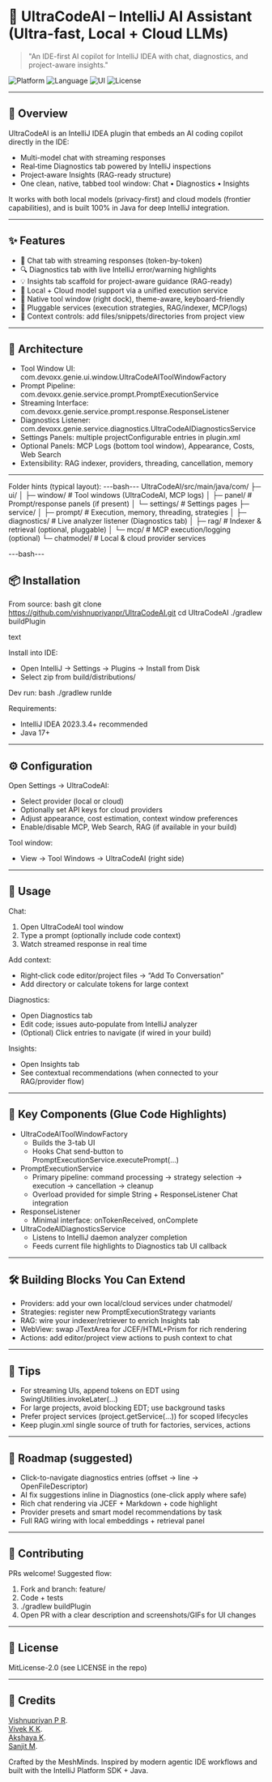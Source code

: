 # 🧠 UltraCodeAI – IntelliJ AI Assistant (Ultra-fast, Local + Cloud LLMs)

> "An IDE-first AI copilot for IntelliJ IDEA with chat, diagnostics, and project-aware insights."

![Platform](https://img.shields.io/badge/Platform-IntelliJ%20IDEA-blue?style=for-the-badge)
![Language](https://img.shields.io/badge/Built%20With-Java%2017-red?style=for-the-badge)
![UI](https://img.shields.io/badge/UI-Swing%20%7C%20JetBrains%20UI-8A2BE2?style=for-the-badge)
![License](https://img.shields.io/badge/License-Apache--2.0-green?style=for-the-badge)

---

## 🚀 Overview

UltraCodeAI is an IntelliJ IDEA plugin that embeds an AI coding copilot directly in the IDE:
- Multi-model chat with streaming responses
- Real‑time Diagnostics tab powered by IntelliJ inspections
- Project‑aware Insights (RAG-ready structure)
- One clean, native, tabbed tool window: Chat • Diagnostics • Insights

It works with both local models (privacy-first) and cloud models (frontier capabilities), and is built 100% in Java for deep IntelliJ integration.

---

## ✨ Features

- 🤖 Chat tab with streaming responses (token-by-token)
- 🔍 Diagnostics tab with live IntelliJ error/warning highlights
- 💡 Insights tab scaffold for project-aware guidance (RAG-ready)
- 🧩 Local + Cloud model support via a unified execution service
- 🧭 Native tool window (right dock), theme-aware, keyboard-friendly
- 🧱 Pluggable services (execution strategies, RAG/indexer, MCP/logs)
- 🧰 Context controls: add files/snippets/directories from project view

---

## 🧩 Architecture

- Tool Window UI: com.devoxx.genie.ui.window.UltraCodeAIToolWindowFactory
- Prompt Pipeline: com.devoxx.genie.service.prompt.PromptExecutionService
- Streaming Interface: com.devoxx.genie.service.prompt.response.ResponseListener
- Diagnostics Listener: com.devoxx.genie.service.diagnostics.UltraCodeAIDiagnosticsService
- Settings Panels: multiple projectConfigurable entries in plugin.xml
- Optional Panels: MCP Logs (bottom tool window), Appearance, Costs, Web Search
- Extensibility: RAG indexer, providers, threading, cancellation, memory

---

Folder hints (typical layout):
---bash---
  UltraCodeAI/src/main/java/com/
├─ ui/
│ ├─ window/ # Tool windows (UltraCodeAI, MCP logs)
│ ├─ panel/ # Prompt/response panels (if present)
│ └─ settings/ # Settings pages
├─ service/
│ ├─ prompt/ # Execution, memory, threading, strategies
│ ├─ diagnostics/ # Live analyzer listener (Diagnostics tab)
│ ├─ rag/ # Indexer & retrieval (optional, pluggable)
│ └─ mcp/ # MCP execution/logging (optional)
└─ chatmodel/ # Local & cloud provider services



---bash---

## 📦 Installation

From source:
bash
  git clone https://github.com/vishnupriyanpr/UltraCodeAI.git
  cd UltraCodeAI
  ./gradlew buildPlugin

text


Install into IDE:
- Open IntelliJ → Settings → Plugins → Install from Disk
- Select zip from build/distributions/

Dev run:
bash
  ./gradlew runIde


Requirements:
- IntelliJ IDEA 2023.3.4+ recommended
- Java 17+

---

## ⚙ Configuration

Open Settings → UltraCodeAI:
- Select provider (local or cloud)
- Optionally set API keys for cloud providers
- Adjust appearance, cost estimation, context window preferences
- Enable/disable MCP, Web Search, RAG (if available in your build)

Tool window:
- View → Tool Windows → UltraCodeAI (right side)

---

## 🔧 Usage

Chat:
1) Open UltraCodeAI tool window
2) Type a prompt (optionally include code context)
3) Watch streamed response in real time

Add context:
- Right‑click code editor/project files → “Add To Conversation”
- Add directory or calculate tokens for large context

Diagnostics:
- Open Diagnostics tab
- Edit code; issues auto‑populate from IntelliJ analyzer
- (Optional) Click entries to navigate (if wired in your build)

Insights:
- Open Insights tab
- See contextual recommendations (when connected to your RAG/provider flow)

---

## 🧠 Key Components (Glue Code Highlights)

- UltraCodeAIToolWindowFactory
  - Builds the 3-tab UI
  - Hooks Chat send-button to PromptExecutionService.executePrompt(...)
- PromptExecutionService
  - Primary pipeline: command processing → strategy selection → execution → cancellation → cleanup
  - Overload provided for simple String + ResponseListener Chat integration
- ResponseListener
  - Minimal interface: onTokenReceived, onComplete
- UltraCodeAIDiagnosticsService
  - Listens to IntelliJ daemon analyzer completion
  - Feeds current file highlights to Diagnostics tab UI callback

---

## 🛠 Building Blocks You Can Extend

- Providers: add your own local/cloud services under chatmodel/
- Strategies: register new PromptExecutionStrategy variants
- RAG: wire your indexer/retriever to enrich Insights tab
- WebView: swap JTextArea for JCEF/HTML+Prism for rich rendering
- Actions: add editor/project view actions to push context to chat

---

## 🧪 Tips

- For streaming UIs, append tokens on EDT using SwingUtilities.invokeLater(...)
- For large projects, avoid blocking EDT; use background tasks
- Prefer project services (project.getService(...)) for scoped lifecycles
- Keep plugin.xml single source of truth for factories, services, actions

---

## 🧭 Roadmap (suggested)

- Click-to-navigate diagnostics entries (offset → line → OpenFileDescriptor)
- AI fix suggestions inline in Diagnostics (one-click apply where safe)
- Rich chat rendering via JCEF + Markdown + code highlight
- Provider presets and smart model recommendations by task
- Full RAG wiring with local embeddings + retrieval panel

---

## 🤝 Contributing

PRs welcome! Suggested flow:
1) Fork and branch: feature/<name>
2) Code + tests
3) ./gradlew buildPlugin
4) Open PR with a clear description and screenshots/GIFs for UI changes

---

## 📜 License

MitLicense-2.0 (see LICENSE in the repo)

---

## 🙌 Credits
[Vishnupriyan P R](https://github.com/vishnupriyanpr183207).  
[Vivek K K](https://github.com/Vivek-The-Creator).  
[Akshaya K](https://github.com/Akshaya1215).  
[Sanjit M](https://github.com/Sanjit-123).  

Crafted by the MeshMinds. Inspired by modern agentic IDE workflows and built with the IntelliJ Platform SDK + Java.

